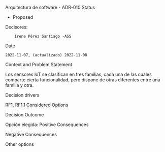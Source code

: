 Arquitectura de software - ADR-010
Status

+ Proposed

Decisores:

        Irene Pérez Santiago -ASS
Date

    2022-11-07, (actualizado) 2022-11-08

Context and Problem Statement

Los sensores IoT se clasifican en tres familias, cada una de las cuales comparte cierta funcionalidad, 
pero dispone de otras diferentes entre una familia y otra.

Decision drivers

RF1, RF1.1
Considered Options



Decision Outcome

Opción elegida: 
Positive Consequences



Negative Consequences

   

Other options


   

   
